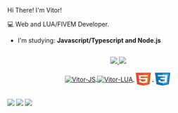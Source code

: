 
Hi There! I'm Vitor!

💻 Web and LUA/FIVEM Developer.

- I'm studying: <strong>Javascript/Typescript and Node.js </strong>


##

<div align="center">
  <a href="https://github.com/VitorKaeZ">
  <img height="180em" src="https://github-readme-stats.vercel.app/api?username=VitorKaeZ&show_icons=true&text_color=ffffff&bg_color=000000&title_color=ff0000&icon_color=ff0000&include_all_commits=true&count_private=true"/>
  <img height="180em" src="https://github-readme-stats.vercel.app/api/top-langs/?username=VitorKaeZ&langs_count=8&text_color=ffffff&bg_color=000000&title_color=ff0000&icon_color=ff0000"/>
</div>
<div align="center" style="display: inline_block"><br>
  <img align="center" alt="Vitor-JS" height="30" width="40" src="https://cdn.jsdelivr.net/gh/devicons/devicon/icons/javascript/javascript-original.svg" />
  <img align="center" alt="Vitor-LUA" height="30" width="40" src="https://cdn.jsdelivr.net/gh/devicons/devicon/icons/lua/lua-original-wordmark.svg" />
  <img align="center" alt="Vitor-HTML" height="30" width="40" src="https://raw.githubusercontent.com/devicons/devicon/master/icons/html5/html5-original.svg">
  <img align="center" alt="Vitor-CSS" height="30" width="40" src="https://raw.githubusercontent.com/devicons/devicon/master/icons/css3/css3-original.svg">

          
</div>

##

<div>
  <a href="https://www.linkedin.com/in/vitorkaez" target="_blank"><img src="https://img.shields.io/badge/-LinkedIn-%230077B5?style=for-the-badge&logo=linkedin&logoColor=white" target="_blank"></a> 
  <a href = "mailto:vitorcaetanoz@outlook.com"><img src="https://img.shields.io/badge/Gmail-D14836?style=for-the-badge&logo=gmail&logoColor=white" target="_blank"></a>
  <a href="https://www.discordapp.com/users/265727811606544386"><img src="https://img.shields.io/badge/Discord-7289DA?style=for-the-badge&logo=discord&logoColor=white" target="_blank"></a>
</div>
